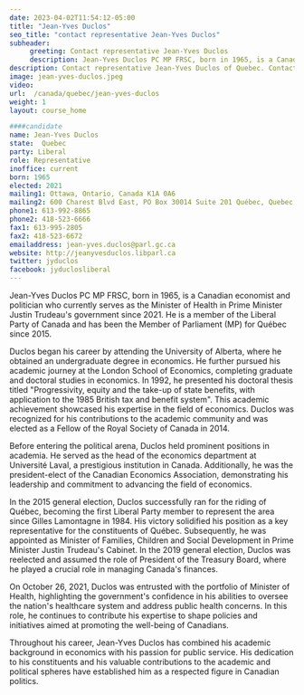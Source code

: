 ```yaml
---
date: 2023-04-02T11:54:12-05:00
title: "Jean-Yves Duclos"
seo_title: "contact representative Jean-Yves Duclos"
subheader:
     greeting: Contact representative Jean-Yves Duclos
     description: Jean-Yves Duclos PC MP FRSC, born in 1965, is a Canadian economist and politician who currently serves as the Minister of Health in Prime Minister Justin Trudeau's government since 2021.
description: Contact representative Jean-Yves Duclos of Quebec. Contact information for Jean-Yves Duclos includes email address, phone number, and mailing address.
image: jean-yves-duclos.jpeg
video:
url:  /canada/quebec/jean-yves-duclos
weight: 1
layout: course_home

####candidate
name: Jean-Yves Duclos
state:	Quebec
party: Liberal
role: Representative
inoffice: current
born: 1965
elected: 2021
mailing1: Ottawa, Ontario, Canada K1A 0A6
mailing2: 600 Charest Blvd East, PO Box 30014 Suite 201 Québec, Quebec G1K 3J4
phone1: 613-992-8865
phone2: 418-523-6666
fax1: 613-995-2805
fax2: 418-523-6672
emailaddress: jean-yves.duclos@parl.gc.ca
website: http://jeanyvesduclos.libparl.ca
twitter: jyduclos
facebook: jyduclosliberal
---
```


Jean-Yves Duclos PC MP FRSC, born in 1965, is a Canadian economist and politician who currently serves as the Minister of Health in Prime Minister Justin Trudeau's government since 2021. He is a member of the Liberal Party of Canada and has been the Member of Parliament (MP) for Québec since 2015.

Duclos began his career by attending the University of Alberta, where he obtained an undergraduate degree in economics. He further pursued his academic journey at the London School of Economics, completing graduate and doctoral studies in economics. In 1992, he presented his doctoral thesis titled "Progressivity, equity and the take-up of state benefits, with application to the 1985 British tax and benefit system". This academic achievement showcased his expertise in the field of economics. Duclos was recognized for his contributions to the academic community and was elected as a Fellow of the Royal Society of Canada in 2014.

Before entering the political arena, Duclos held prominent positions in academia. He served as the head of the economics department at Université Laval, a prestigious institution in Canada. Additionally, he was the president-elect of the Canadian Economics Association, demonstrating his leadership and commitment to advancing the field of economics.

In the 2015 general election, Duclos successfully ran for the riding of Québec, becoming the first Liberal Party member to represent the area since Gilles Lamontagne in 1984. His victory solidified his position as a key representative for the constituents of Québec. Subsequently, he was appointed as Minister of Families, Children and Social Development in Prime Minister Justin Trudeau's Cabinet. In the 2019 general election, Duclos was reelected and assumed the role of President of the Treasury Board, where he played a crucial role in managing Canada's finances.

On October 26, 2021, Duclos was entrusted with the portfolio of Minister of Health, highlighting the government's confidence in his abilities to oversee the nation's healthcare system and address public health concerns. In this role, he continues to contribute his expertise to shape policies and initiatives aimed at promoting the well-being of Canadians.

Throughout his career, Jean-Yves Duclos has combined his academic background in economics with his passion for public service. His dedication to his constituents and his valuable contributions to the academic and political spheres have established him as a respected figure in Canadian politics.
